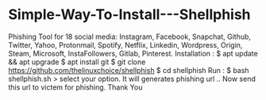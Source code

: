 # Simple-Way-To-Install---Shellphish
Phishing Tool for 18 social media:
Instagram, Facebook, Snapchat, Github, Twitter, Yahoo, Protonmail,
Spotify, Netflix, Linkedin, Wordpress, Origin, Steam, Microsoft, InstaFollowers, Gitlab, Pinterest.
Installation :
$ apt update &amp;&amp; apt upgrade
$ apt install git
$ git clone https://github.com/thelinuxchoice/shellphish
$ cd shellphish Run :
$ bash shellphish.sh > select your option.
It will generates phishing url ..
Now send this url to victem for phishing.
Thank You
